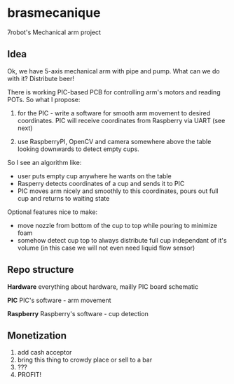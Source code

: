 # brasmecanique
7robot's Mechanical arm project

Idea
----
Ok, we have 5-axis mechanical arm with pipe and pump. What can we do with it? Distribute beer!

There is working PIC-based PCB for controlling arm's motors and reading POTs. So what I propose:

1. for the PIC - write a software for smooth arm movement to desired coordinates. PIC will receive coordinates from Raspberry via UART (see next)

2. use RaspberryPI,  OpenCV and camera somewhere above the table looking downwards to detect empty cups. 

So I see an algorithm like:

- user puts empty cup anywhere he wants on the table
- Rasperry detects coordinates of a cup and sends it to PIC
- PIC moves arm nicely and smoothly to this coordinates, pours out full cup and returns to waiting state

Optional features nice to make:
- move nozzle from bottom of the cup to top while pouring to minimize foam
- somehow detect cup top to always distribute full cup independant of it's volume (in this case we will not even need liquid flow sensor)

Repo structure
----
<b>Hardware</b> everything about hardware, mailly PIC board schematic

<b>PIC</b> PIC's software - arm movement

<b>Raspberry</b> Raspberry's software - cup detection


Monetization
----
1. add cash acceptor
2. bring this thing to crowdy place or sell to a bar
3. ???
4. PROFIT!
